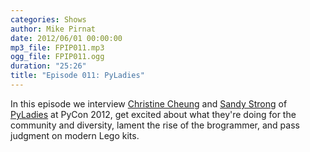 ```yaml
---
categories: Shows
author: Mike Pirnat
date: 2012/06/01 00:00:00
mp3_file: FPIP011.mp3
ogg_file: FPIP011.ogg
duration: "25:26"
title: "Episode 011: PyLadies"
---
```

In this episode we interview [Christine Cheung](http://www.xtine.net/) and
[Sandy Strong](https://twitter.com/#!/sandymahalo) of [PyLadies](http://pyladies.com/)
at PyCon 2012, get excited about what they're doing for the community and
diversity, lament the rise of the brogrammer, and pass judgment on modern Lego
kits.
